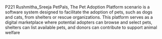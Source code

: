 P221 Rushmitha_Sreeja
PetPals, The Pet Adoption Platform scenario is a software system designed to facilitate the adoption of pets, such as dogs and cats, from shelters or rescue organizations. This platform serves as a digital marketplace where potential adopters can browse and select pets, shelters can list available pets, and donors can contribute to support animal welfare
